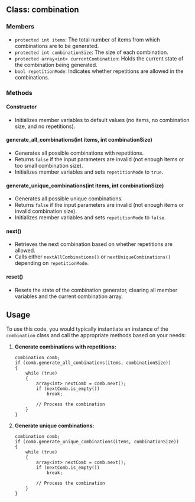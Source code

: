 ## Class: combination

### Members

- `protected int items`: The total number of items from which combinations are to be generated.
- `protected int combinationSize`: The size of each combination.
- `protected array<int> currentCombination`: Holds the current state of the combination being generated.
- `bool repetitionMode`: Indicates whether repetitions are allowed in the combinations.

### Methods

#### Constructor
- Initializes member variables to default values (no items, no combination size, and no repetitions).

#### generate_all_combinations(int items, int combinationSize)
- Generates all possible combinations with repetitions.
- Returns `false` if the input parameters are invalid (not enough items or too small combination size).
- Initializes member variables and sets `repetitionMode` to `true`.

#### generate_unique_combinations(int items, int combinationSize)
- Generates all possible unique combinations.
- Returns `false` if the input parameters are invalid (not enough items or invalid combination size).
- Initializes member variables and sets `repetitionMode` to `false`.

#### next()
- Retrieves the next combination based on whether repetitions are allowed.
- Calls either `nextAllCombinations()` or `nextUniqueCombinations()` depending on `repetitionMode`.

#### reset()
- Resets the state of the combination generator, clearing all member variables and the current combination array.

## Usage

To use this code, you would typically instantiate an instance of the `combination` class and call the appropriate methods based on your needs:

1. **Generate combinations with repetitions:**
   ``` angelscript
   combination comb;
   if (comb.generate_all_combinations(items, combinationSize))
   {
       while (true)
       {
           array<int> nextComb = comb.next();
           if (nextComb.is_empty())
               break;

           // Process the combination
       }
   }
   ```

2. **Generate unique combinations:**
   ``` angelscript
   combination comb;
   if (comb.generate_unique_combinations(items, combinationSize))
   {
       while (true)
       {
           array<int> nextComb = comb.next();
           if (nextComb.is_empty())
               break;

           // Process the combination
       }
   }
   ```
